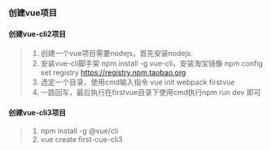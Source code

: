 ### 创建vue项目

#### 创建vue-cli2项目

>1. 创建一个vue项目需要nodejs，首先安装nodejs.
>2. 安装vue-cli脚手架 npm install -g vue-cli，安装淘宝镜像 npm config set registry https://registry.npm.taobao.org
>3. 选定一个目录，使用cmd输入指令 vue init webpack firstvue
>4. 一路回车，最后执行在firstvue目录下使用cmd执行npm run dev 即可

#### 创建vue-cli3项目

>1. npm install -g @vue/cli
>2. vue create first-cue-cli3

